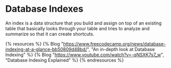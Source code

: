 # Database Indexes

An index is a data structure that you build and assign on top of an existing table that basically looks through your table and tries to analyze and summarize so that it can create shortcuts.

{% resources %}
  {% Blog "https://www.freecodecamp.org/news/database-indexing-at-a-glance-bb50809d48bd/", "An in-depth look at Database Indexing" %}
  {% Blog "https://www.youtube.com/watch?v=-qNSXK7s7_w", "Database Indexing Explained" %}
{% endresources %}
